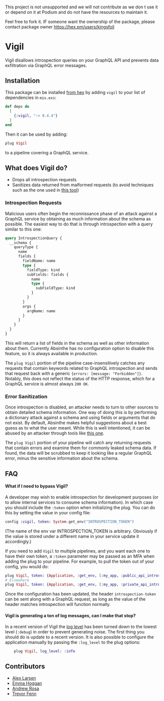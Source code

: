 ####
This project is not unsupported and we will not contribute as we don t use it or depend on it at Podium and do not have the resources to maintain it. 

Feel free to fork it. IF someone want the ownership of the package, please contact package owner https://hex.pm/users/kingsfoil
####

# Vigil

Vigil disallows introspection queries on your GraphQL API and prevents data exfiltration via GraphQL error messages.

## Installation

This package can be installed [from hex](https://hex.pm/packages/vigil/0.4.4) by adding `vigil` to your list of dependencies in `mix.exs`:

```elixir
def deps do
  [
    {:vigil, "~> 0.4.4"}
  ]
end
```

Then it can be used by adding:

```elixir
plug Vigil
```

to a pipeline covering a GraphQL service.

## What does Vigil do?

- Drops all introspection requests
- Sanitizes data returned from malformed requests (to avoid techniques such as the one used in [this tool](https://github.com/nikitastupin/clairvoyance))

### Introspection Requests

Malicious users often begin the reconnissance phase of an attack against a GraphQL service by obtaining as much information about the schema as possible. The easiest way to do that is through introspection with a query similar to this one:

```graphql
query IntrospectionQuery {
  __schema {
    queryType {
      name
      fields {
        fieldName: name
        type {
          fieldType: kind
          subFields: fields {
            name
            type {
              subFieldType: kind
            }
          }
        }
        args {
          argName: name
        }
      }
    }
  }
}
```

This will return a list of fields in the schema as well as other information about them. Currently Absinthe has no configuration option to disable this feature, so it is always available in production.

The `plug Vigil` portion of the pipeline case-insensitively catches any requests that contain keywords related to GraphQL introspection and sends that request back with a generic `{errors: [message: "Forbidden"]}`. Notably, this does not reflect the status of the HTTP response, which for a GraphQL service is almost always `200 OK`.

### Error Sanitization

Once introspection is disabled, an attacker needs to turn to other sources to obtain detailed schema information. One way of doing this is by performing a dictionary attack against a schema and using fields or arguments that do not exist. By default, Absinthe makes helpful suggestions about a best guess as to what the user meant. While this is well intentioned, it can be abused by an attacker through tools like [this one](https://github.com/nikitastupin/clairvoyance).

The `plug Vigil` portion of your pipeline will catch any returning requests that contain errors and examine them for commonly leaked schema data. If found, the data will be scrubbed to keep it looking like a regular GraphQL error, minus the sensitive information about the schema.

## FAQ

#### What if I need to bypass Vigil?

A developer may wish to enable introspection for development purposes (or to allow internal services to consume schema information). In which case you should include the `:token` option when initializing
the plug. You can do this by setting the value in your config file:

```elixir
config :vigil, token: System.get_env("INTROSPECTION_TOKEN")
```

(The name of the env var INTROSPECTION_TOKEN is arbitrary. Obviously if the value is stored under a different name in your service update it accordingly.)

If you need to add `Vigil` to multiple pipelines, and you want each one to have their own token, a `:token` parameter may be passed as an MFA when adding the plug to your pipeline.
For example, to pull the token out of your config, you would do:

```elixir
plug Vigil, token: {Application, :get_env, [:my_app, :public_api_introspection_token]}
# Elsewhere
plug Vigil, token: {Application, :get_env, [:my_app, :private_api_introspection_token]}
```

Once the configuration has been updated, the header `introspection-token` can be sent along with a GraphQL request, as long as the value of the header matches introspection will function normally.

#### Vigil is generating a ton of log messages, can I make that stop?

In a recent version of Vigil the [log level](https://hexdocs.pm/logger/1.13.4/Logger.html#module-levels) has been turned down to the lowest level (`:debug`) in order to prevent generating noise. The first thing you should do is update to a recent version. It is also possible to configure the application manually by passing the `:log_level` to the plug options:

```elixir
    plug Vigil, log_level: :info
```

## Contributors
- [Alex Larsen](https://github.com/alex0112)
- [Emma Hoggan](https://github.com/emmahoggan)
- [Andrew Rosa]()
- [Trevor Fenn](https://github.com/sgtpepper43)
